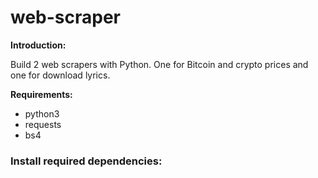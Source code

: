 # web-scraper
<span><strong>Introduction:</strong></span>
<p>Build 2 web scrapers with Python. One for Bitcoin and crypto prices and one for download lyrics.</p>
<span><strong>Requirements:</strong></span>
<ul dir="auto">
	<li>python3</li>
	<li>requests</li>
	<li>bs4</li>
</ul>
<div>
	<h3 tabindex="-1" class="heading-element" dir="auto">Install required dependencies:</h3>
	<a id="user-content-install-required-dependencies-" class="anchor" aria-label="Permalink: Install required dependencies :" href="#install-required-dependencies-"></a>
</div>





